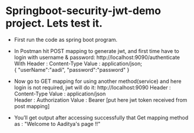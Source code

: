 # Springboot-security-jwt-demo project. Lets test it.
- First run the code as spring boot program.

- In Postman hit POST mapping to generate jwt, and first time have to login with username & password: http://localhost:9090/authenticate 
With Header : Content-Type Value : application/json;  <br>
{
  "userName":"aadi",
  "password":"password"
}

- Now go to GET mapping for using another method(service) and here login is not required, jwt will do it: http://localhost:9090 
Header : Content-Type Value : application/json   <br>
Header : Authorization Value : Bearer [put here jwt token received from post mapping]

- You’ll get output after accessing successfully that Get mapping method as : "Welcome to Aaditya's page !!"

